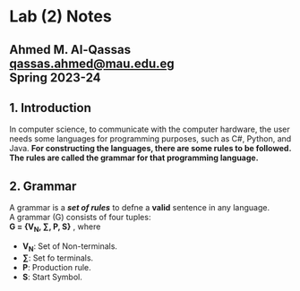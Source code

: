 # Lab (2) Notes
Ahmed M. Al-Qassas  
[qassas.ahmed@mau.edu.eg](qassas.ahmed@mau.edu.eg)  
Spring 2023-24
---
## 1. Introduction
In computer science, to communicate with the computer hardware, the user needs some languages for programming purposes, such as C#, Python, and Java. **For constructing the languages, there are some rules to be followed. The rules are called the
grammar for that programming language.**

## 2. Grammar
A grammar is a _**set of rules**_ to defne a **valid** sentence in any language.  
A grammar (G) consists of four tuples:  
**G = {V<sub>N</sub>, ∑, P, S}** , where
* **V<sub>N</sub>**: Set of Non-terminals.
* **∑**: Set fo terminals.
*  **P**: Production rule.
* **S**: Start Symbol.
